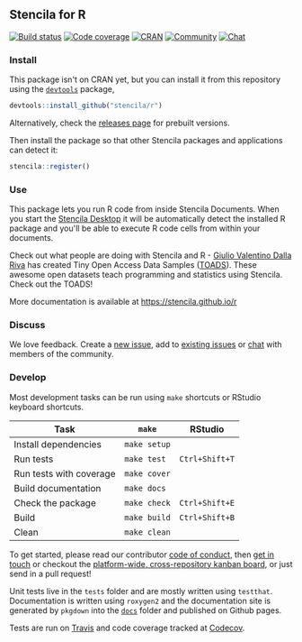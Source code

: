 ## Stencila for R

[![Build status](https://travis-ci.org/stencila/r.svg?branch=master)](https://travis-ci.org/stencila/r)
[![Code coverage](https://codecov.io/gh/stencila/r/branch/master/graph/badge.svg)](https://codecov.io/gh/stencila/r)
[![CRAN](http://www.r-pkg.org/badges/version/stencila)](https://cran.r-project.org/package=stencila)
[![Community](https://img.shields.io/badge/join-community-green.svg)](https://community.stenci.la)
[![Chat](https://badges.gitter.im/stencila/stencila.svg)](https://gitter.im/stencila/stencila)

### Install

This package isn't on CRAN yet, but you can install it from this repository using the [`devtools`](https://github.com/hadley/devtools) package,

```r
devtools::install_github("stencila/r")
```

Alternatively, check the [releases page](https://github.com/stencila/r/releases) for prebuilt versions.

Then install the package so that other Stencila packages and applications can detect it:

```r
stencila::register()
```

### Use

This package lets you run R code from inside Stencila Documents. When you start the [Stencila Desktop](https://github.com/stencila/desktop) it will be automatically detect the installed R package and you'll be able to execute R code cells from within your documents.

Check out what people are doing with Stencila and R - [Giulio Valentino Dalla Riva](https://github.com/gvdr) has created Tiny Open Access Data Samples ([TOADS](https://github.com/gvdr/toads/)). These awesome open datasets teach programming and statistics using Stencila. Check out the TOADS!

More documentation is available at https://stencila.github.io/r

### Discuss

We love feedback. Create a [new issue](https://github.com/stencila/r/issues/new), add to [existing issues](https://github.com/stencila/r/issues) or [chat](https://gitter.im/stencila/stencila) with members of the community.

### Develop

Most development tasks can be run using `make` shortcuts or RStudio keyboard shortcuts.

Task                                                    | `make`                | RStudio         |
------------------------------------------------------- |-----------------------|-----------------|
Install dependencies                                    | `make setup`          | 
Run tests                                               | `make test`           | `Ctrl+Shift+T`
Run tests with coverage                                 | `make cover`          |
Build documentation                                     | `make docs`           |
Check the package                                       | `make check`          | `Ctrl+Shift+E`
Build                                                   | `make build`          | `Ctrl+Shift+B`
Clean                                                   | `make clean`          |

To get started, please read our contributor [code of conduct](CONDUCT.md), then [get in touch](https://gitter.im/stencila/stencila) or checkout the [platform-wide, cross-repository kanban board](https://github.com/orgs/stencila/projects/1), or just send in a pull request!

Unit tests live in the `tests` folder and are mostly written using `testthat`. Documentation is written using `roxygen2` and the documentation site is generated by `pkgdown` into the [`docs`](docs) folder and published on Github pages.

Tests are run on [Travis](https://travis-ci.org/stencila/r) and code coverage tracked at [Codecov](https://codecov.io/gh/stencila/r).
